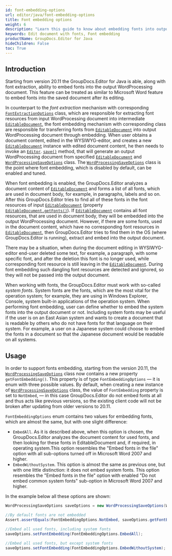 ```yaml
---
id: font-embedding-options
url: editor/java/font-embedding-options
title: Font embedding options
weight: 6
description: "Learn this guide to know about embedding fonts into output Word document when editing with GroupDocs.Editor API."
keywords: Edit document with fonts, Font embedding
productName: GroupDocs.Editor for Java
hideChildren: False
toc: True
---
```

## Introduction

Starting from version 20.11 the GroupDocs.Editor for Java is able, along with font extraction, ability to embed fonts into the output WordProcessing document. This feature can be treated as similar to Microsoft Word feature to embed fonts into the saved document after its editing.

In counterpart to the _font extraction_ mechanism with corresponding [`FontExtractionOptions`](https://reference.groupdocs.com/editor/java/com.groupdocs.editor.options/FontExtractionOptions) class, which are responsible for extracting font resources from input WordProcessing document into intermediate [`EditableDocument`](https://reference.groupdocs.com/editor/java/com.groupdocs.editor/EditableDocument), the font embedding mechanism with corresponding class are responsible for transferring fonts from [`EditableDocument`](https://reference.groupdocs.com/editor/java/com.groupdocs.editor/EditableDocument) into output WordProcessing document through embedding. When user obtains a document content, edited in the WYSIWYG-editor, and creates a new [`EditableDocument`](https://reference.groupdocs.com/editor/java/com.groupdocs.editor/EditableDocument) instance with edited document content, he then needs to invoke an [`Editor`](https://reference.groupdocs.com/editor/java/com.groupdocs.editor/Editor). [`save()`](https://reference.groupdocs.com/editor/java/com.groupdocs.editor/Editor#save-com.groupdocs.editor.EditableDocument-java.io.OutputStream-com.groupdocs.editor.options.ISaveOptions-) method, that will generate an output WordProcessing document from specified [`EditableDocument`](https://reference.groupdocs.com/editor/java/com.groupdocs.editor/EditableDocument) and [`WordProcessingSaveOptions`](https://reference.groupdocs.com/editor/java/com.groupdocs.editor.options/WordProcessingSaveOptions) class. The [`WordProcessingSaveOptions`](https://reference.groupdocs.com/editor/java/com.groupdocs.editor.options/WordProcessingSaveOptions) class is the point where font embedding, which is disabled by default, can be enabled and tuned.

When font embedding is enabled, the GroupDocs.Editor analyzes a document content of [`EditableDocument`](https://reference.groupdocs.com/editor/java/com.groupdocs.editor/EditableDocument) and forms a list of all fonts, which are used in document body, for example, in paragraphs, labels and so on. After this GroupDocs.Editor tries to find all of these fonts in the font resources of input [`EditableDocument`](https://reference.groupdocs.com/editor/java/com.groupdocs.editor/EditableDocument) (property [`EditableDocument.getFonts()`](https://reference.groupdocs.com/editor/java/com.groupdocs.editor/EditableDocument#getFonts())). If [`EditableDocument`](https://reference.groupdocs.com/editor/java/com.groupdocs.editor/EditableDocument) contains all font resources, that are used in document body, they will be embedded into the output WordProcessing document. However, if there are some fonts, used in the document content, which have no corresponding font resources in [`EditableDocument`](https://reference.groupdocs.com/editor/java/com.groupdocs.editor/EditableDocument), then GroupDocs.Editor tries to find them in the OS (where GroupDocs.Editor is running), extract and embed into the output document.

There may be a situation, when during the document editing in WYSIWYG-editor end-user deleted some text, for example, a paragraph, with some specific font, and after the deletion this font is no longer used, while corresponding font resource is still leaving in the [`EditableDocument`](https://reference.groupdocs.com/editor/java/com.groupdocs.editor/EditableDocument). During font embedding such dangling font resources are detected and ignored, so they will not be passed into the output document.

When working with fonts, the GroupDocs.Editor must work with so-called _system fonts_. System fonts are the fonts, which are the most vital for the operation system; for example, they are using in Windows Explorer, Console, system built-in applications of the operation system. When performing font embedding, user can define whether to embed the system fonts into the output document or not. Including system fonts may be useful if the user is on an East Asian system and wants to create a document that is readable by others who do not have fonts for that language on their system. For example, a user on a Japanese system could choose to embed the fonts in a document so that the Japanese document would be readable on all systems.

## Usage

In order to support fonts embedding, starting from the version 20.11, the [`WordProcessingSaveOptions`](https://reference.groupdocs.com/editor/java/com.groupdocs.editor.options/WordProcessingSaveOptions) class now contains a new property `getFontEmbedding()`. This property is of type `FontEmbeddingOptions` — it is enum with three possible values. By default, when creating a new instance of [`WordProcessingSaveOptions`](https://reference.groupdocs.com/editor/java/com.groupdocs.editor.options/WordProcessingSaveOptions) class, the value of `FontEmbedding` property is set to `NotEmbed`, — in this case GroupDocs.Editor do not embed fonts at all and thus acts like previous versions, so the existing client code will not be broken after updating from older versions to 20.11.

`FontEmbeddingOptions` enum contains two values for embedding fonts, which are almost the same, but with one slight difference:
* `EmbedAll`. As it is described above, when this option is chosen, the GroupDocs.Editor analyzes the document content for used fonts, and then looking for these fonts in EditableDocument and, if required, in operating system.This option resembles the "Embed fonts in the file" option with all sub-options turned off in Microsoft Word 2007 and higher.
* `EmbedWithoutSystem`. This option is almost the same as previous one, but with one little distinction: it does not embed system fonts. This option resembles the "Embed fonts in the file" option with enabled "Do not embed common system fonts" sub-option in Microsoft Word 2007 and higher.

In the example below all these options are shown:

```java
WordProcessingSaveOptions saveOptions = new WordProcessingSaveOptions(WordProcessingFormats.Docx);

//By default fonts are not embedded
Assert.assertEquals(FontEmbeddingOptions.NotEmbed, saveOptions.getFontEmbedding());

//Embed all used fonts, including system fonts
saveOptions.setFontEmbedding(FontEmbeddingOptions.EmbedAll);

//Embed all used fonts, but except system fonts
saveOptions.setFontEmbedding(FontEmbeddingOptions.EmbedWithoutSystem);
```
